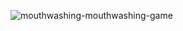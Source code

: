 
![mouthwashing-mouthwashing-game](https://github.com/user-attachments/assets/75f9700f-c31d-4544-a546-c4088257ff7e)
